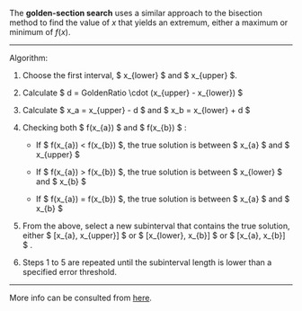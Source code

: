 The **golden-section search** uses a similar approach to the bisection method to find the value of $x$ that yields an extremum, either a maximum or minimum of $f(x)$.

***

Algorithm:
1. Choose the first interval, $ x_{lower} $ and $ x_{upper} $.

2. Calculate $ d = GoldenRatio \cdot (x_{upper} - x_{lower}) $ 

3. Calculate $ x_a = x_{upper} - d $ and $ x_b = x_{lower} + d $

4. Checking both $ f(x_{a}) $ and $ f(x_{b}) $ :
    * If $ f(x_{a}) < f(x_{b}) $, the true solution is between $ x_{a} $ and $ x_{upper} $

    * If $ f(x_{a}) > f(x_{b}) $, the true solution is between $ x_{lower} $ and $ x_{b} $

    * If $ f(x_{a}) = f(x_{b}) $, the true solution is between $ x_{a} $ and $ x_{b} $

4. From the above, select a new subinterval that contains the true solution, either $ [x_{a}, x_{upper}] $ or $ [x_{lower}, x_{b}] $ or $ [x_{a}, x_{b}] $ .

5. Steps 1 to 5 are repeated until the subinterval length is lower than a specified error threshold.

***

More info can be consulted from [here](https://en.wikipedia.org/wiki/Golden-section_search).